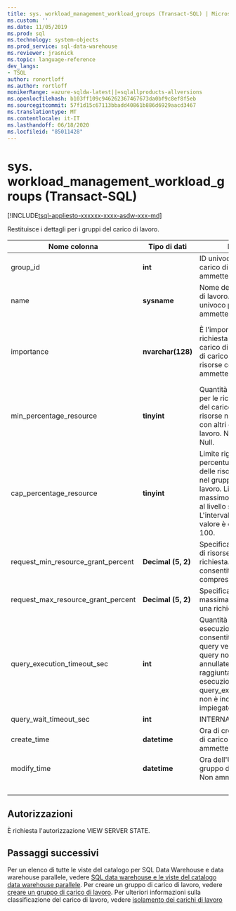 ```yaml
---
title: sys. workload_management_workload_groups (Transact-SQL) | Microsoft Docs
ms.custom: ''
ms.date: 11/05/2019
ms.prod: sql
ms.technology: system-objects
ms.prod_service: sql-data-warehouse
ms.reviewer: jrasnick
ms.topic: language-reference
dev_langs:
- TSQL
author: ronortloff
ms.author: rortloff
monikerRange: =azure-sqldw-latest||=sqlallproducts-allversions
ms.openlocfilehash: b103ff109c946262367467673da0bf9c8ef8f5eb
ms.sourcegitcommit: 57f1d15c67113bbadd40861b886d6929aacd3467
ms.translationtype: MT
ms.contentlocale: it-IT
ms.lasthandoff: 06/18/2020
ms.locfileid: "85011428"
---
```

# <a name="sysworkload_management_workload_groups-transact-sql"></a>sys. workload_management_workload_groups (Transact-SQL)

[!INCLUDE[tsql-appliesto-xxxxxx-xxxx-asdw-xxx-md](../../includes/tsql-appliesto-xxxxxx-xxxx-asdw-xxx-md.md)]

 Restituisce i dettagli per i gruppi del carico di lavoro.  
  
|Nome colonna|Tipo di dati|Descrizione|Range|  
|-----------------|---------------|-----------------|-----------|
|group_id|**int**|ID univoco del gruppo del carico di lavoro. Non ammette i valori Null.||
|name|**sysname**|Nome del gruppo del carico di lavoro. Deve essere univoco per l'istanza.  Non ammette i valori Null.||
|importance|**nvarchar(128)**|È l'importanza relativa di una richiesta nel gruppo del carico di lavoro e nei gruppi di carico di lavoro per le risorse condivise. Non ammette i valori Null.|Low, below_normal, Normal (impostazione predefinita), above_normal, High||
|min_percentage_resource|**tinyint**|Quantità di risorse garantita per le richieste nel gruppo del carico di lavoro. Le risorse non sono condivise con altri gruppi del carico di lavoro. Non ammette i valori Null.||
|cap_percentage_resource|**tinyint**|Limite rigido sulla percentuale di allocazione delle risorse per le richieste nel gruppo del carico di lavoro. Limita il numero massimo di risorse allocate al livello specificato. L'intervallo consentito per il valore è compreso tra 1 e 100.||
|request_min_resource_grant_percent|**Decimal (5, 2)**|Specifica la quantità minima di risorse allocate a una richiesta. L'intervallo consentito per value è compreso tra 0,75 e 100.||
|request_max_resource_grant_percent |**Decimal (5, 2)**|Specifica la quantità massima di risorse allocate a una richiesta.||
|query_execution_timeout_sec|**int**|Quantità di tempo di esecuzione, in secondi, consentita prima che la query venga annullata.  Le query non possono essere annullate dopo che è stata raggiunta la fase di esecuzione restituita.  in query_execution_timeout_sec non è incluso il tempo impiegato per la coda.|
|query_wait_timeout_sec|**int**|INTERNAL||
|create_time|**datetime**|Ora di creazione del gruppo di carico di lavoro. Non ammette i valori Null.||
modify_time|**datetime**|Ora dell'Ultima modifica del gruppo di carico di lavoro. Non ammette i valori Null.||
|&nbsp;||||
  
## <a name="permissions"></a>Autorizzazioni

È richiesta l'autorizzazione VIEW SERVER STATE.

## <a name="next-steps"></a>Passaggi successivi

 Per un elenco di tutte le viste del catalogo per SQL Data Warehouse e data warehouse parallele, vedere [SQL data warehouse e le viste del catalogo data warehouse parallele](../../relational-databases/system-catalog-views/sql-data-warehouse-and-parallel-data-warehouse-catalog-views.md). Per creare un gruppo di carico di lavoro, vedere [creare un gruppo di carico di lavoro](../../t-sql/statements/create-workload-group-transact-sql.md). Per ulteriori informazioni sulla classificazione del carico di lavoro, vedere [isolamento dei carichi di lavoro](/azure/sql-data-warehouse/sql-data-warehouse-workload-isolation)
